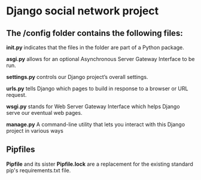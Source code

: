 
# Django social network project 


## The /config folder contains the following files:


__init.py__ indicates that the files in the folder are part of a Python package.

__asgi.py__ allows for an optional Asynchronous Server Gateway Interface to be run.

__settings.py__ controls our Django project’s overall settings.

__urls.py__ tells Django which pages to build in response to a browser or URL request.

__wsgi.py__ stands for Web Server Gateway Interface which helps Django serve our eventual web pages.

__manage.py__ A command-line utility that lets you interact with this Django project in various ways

## Pipfiles

__Pipfile__ and its sister __Pipfile.lock__ are a replacement for the existing standard pip's requirements.txt file. 
